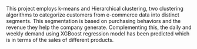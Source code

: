 This project employs k-means and Hierarchical clustering, two clustering algorithms to categorize customers from e-commerce data into distinct segments. 
This segmentation is based on purchasing behaviors and the revenue they help the company generate. Complementing this, the daily and weekly demand using XGBoost 
regression model has been predicted which is in terms of the sales of different products.
